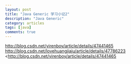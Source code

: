 ```yaml
---
layout: post
title: "Java Generic 学习小记2"
description: "Java Generic"
category: articles
tags: [java]
comments: true
---
```

<http://blog.csdn.net/yirenboy/article/details/47441465>
<http://blog.csdn.net/lovehuangjiaju/article/details/47786223>
<http://blog.csdn.net/yirenboy/article/details/47441465
